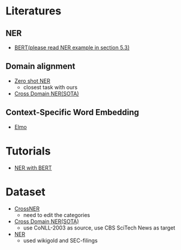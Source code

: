 # Literatures
## NER
* [BERT(please read NER example in section 5.3)](https://arxiv.org/pdf/1810.04805.pdf)
## Domain alignment
* [Zero shot NER](https://arxiv.org/pdf/2002.05923.pdf)
  * closest task with ours
* [Cross Domain NER(SOTA)](https://www.aclweb.org/anthology/P19-1236.pdf)

## Context-Specific Word Embedding
* [Elmo](https://arxiv.org/pdf/1802.05365.pdf)

# Tutorials
* [NER with BERT](https://medium.com/@yingbiao/ner-with-bert-in-action-936ff275bc73#:~:text=NER%20is%20a%20task%20in,model%20for%20NER%20downstream%20task.)

# Dataset
* [CrossNER](https://zihanliu1026.medium.com/crossner-evaluating-cross-domain-named-entity-recognition-1a3ee2c1c42b)
  * need to edit the categories
* [Cross Domain NER(SOTA)](https://github.com/jiachenwestlake/Cross-Domain_NER)
  * use CoNLL-2003 as source, use CBS SciTech News as target
* [NER](https://lionbridge.ai/datasets/15-free-datasets-and-corpora-for-named-entity-recognition-ner/)
  * used wikigold and SEC-filings
